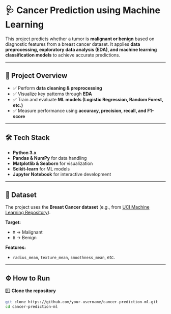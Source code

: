 # 🩺 Cancer Prediction using Machine Learning  

This project predicts whether a tumor is **malignant or benign** based on diagnostic features from a breast cancer dataset. It applies **data preprocessing, exploratory data analysis (EDA), and machine learning classification models** to achieve accurate predictions.  

---

## 📌 Project Overview  
- ✅ Perform **data cleaning & preprocessing**  
- ✅ Visualize key patterns through **EDA**  
- ✅ Train and evaluate **ML models (Logistic Regression, Random Forest, etc.)**  
- ✅ Measure performance using **accuracy, precision, recall, and F1-score**  

---

## 🛠️ Tech Stack  
- **Python 3.x**  
- **Pandas & NumPy** for data handling  
- **Matplotlib & Seaborn** for visualization  
- **Scikit-learn** for ML models  
- **Jupyter Notebook** for interactive development  

---

## 📂 Dataset  
The project uses the **Breast Cancer dataset** (e.g., from [UCI Machine Learning Repository](https://archive.ics.uci.edu/ml/datasets/Breast+Cancer+Wisconsin+(Diagnostic))).  

**Target:**  
- `M` → Malignant  
- `B` → Benign  

**Features:**  
- `radius_mean`, `texture_mean`, `smoothness_mean`, etc.  

---

## ⚙️ How to Run  

1️⃣ **Clone the repository**  
```bash
git clone https://github.com/your-username/cancer-prediction-ml.git
cd cancer-prediction-ml
